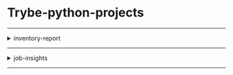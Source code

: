 # Trybe-python-projects

<hr>
<details>
  <summary> inventory-report</summary>
  <h3>About:</h3>
  <p>This project was developed at Trybe while learning about OOP and project patterns.</p>
  <a href=https://github.com/gabrielraeder/Python-projects/tree/main/Trybe-python-projects/inventory-report>🔗 How to run the application</a>
</details>
<hr>
<details>
<summary> job-insights</summary>
<h3>About:</h3>
  <p>This project was developed when we were starting to learn python.</p>
  <a href=https://github.com/gabrielraeder/Python-projects/tree/main/Trybe-python-projects/job-insights>🔗 How to run the application</a>
</details>
<hr>
